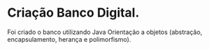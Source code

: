 # Criação Banco Digital.
 Foi criado o banco utilizando Java Orientação a objetos (abstração, encapsulamento, herança e polimorfismo).
